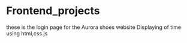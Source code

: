 # Frontend_projects
these is the login page for the Aurora shoes website
Displaying of time using html,css.js
